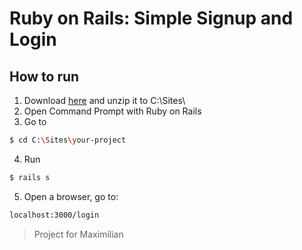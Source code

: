 # Ruby on Rails: Simple Signup and Login
## How to run
1. Download [here](https://github.com/mvecina25/Ruby-On-Rails-Simple-Signup-Login.git) and unzip it to C:\Sites\
2. Open Command Prompt with Ruby on Rails
3. Go to
```sh
$ cd C:\Sites\your-project
```
4. Run
```sh
$ rails s
```
5. Open a browser, go to:
```sh
localhost:3000/login
```

> Project for Maximilian
